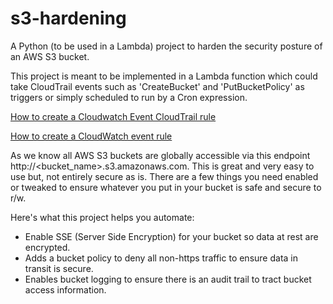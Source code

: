 # s3-hardening
A Python (to be used in a Lambda) project to harden the security posture of an AWS S3 bucket.

This project is meant to be implemented in a Lambda function which could take CloudTrail events such as 'CreateBucket' and 'PutBucketPolicy' as triggers or simply scheduled to run by a Cron expression.

[How to create a Cloudwatch Event CloudTrail rule](https://docs.aws.amazon.com/AmazonCloudWatch/latest/events/Create-CloudWatch-Events-CloudTrail-Rule.html)

[How to create a CloudWatch event rule](https://docs.aws.amazon.com/AmazonCloudWatch/latest/events/Create-CloudWatch-Events-Scheduled-Rule.html)

As we know all AWS S3 buckets are globally accessible via this endpoint http://<bucket_name>.s3.amazonaws.com. This is great and very easy to use but, not entirely secure as is. There are a few things you need enabled or tweaked to ensure whatever you put in your bucket is safe and secure to r/w.

Here's what this project helps you automate:
* Enable SSE (Server Side Encryption) for your bucket so data at rest are encrypted.
* Adds a bucket policy to deny all non-https traffic to ensure data in transit is secure.
* Enables bucket logging to ensure there is an audit trail to tract bucket access information.
